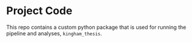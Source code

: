 # Project Code

This repo contains a custom python package that is used for running the pipeline and analyses, `kingham_thesis`.

